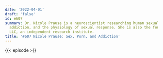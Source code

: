 ```yaml
---
date: '2022-04-01'
draft: 'false'
id: e607
summary: Dr. Nicole Prause is a neuroscientist researching human sexual behavior,
  addiction, and the physiology of sexual response. She is also the founder of Liberos
  LLC, an independent research institute.
title: '#607 Nicole Prause: Sex, Porn, and Addiction'
---
```

{{< episode >}}
